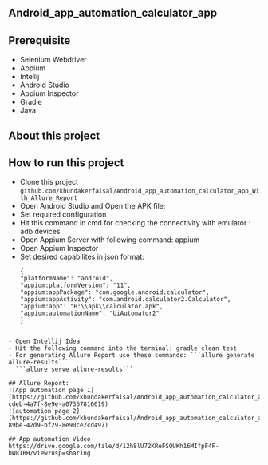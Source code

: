 ## Android_app_automation_calculator_app
## Prerequisite
- Selenium Webdriver
- Appium
- Intellij
- Android Studio
- Appium Inspector
- Gradle
- Java
## About this project

## How to run this project
- Clone this project ```github.com/khundakerfaisal/Android_app_automation_calculator_app_With_Allure_Report```
- Open Android Studio and Open the APK file:
- Set required configuration
- Hit this command in cmd for checking the connectivity with emulator : adb devices
- Open Appium Server with following command: appium 
- Open Appium Inspector
- Set desired capabilites in json format:
  ```
  {
  "platformName": "android",
  "appium:platformVersion": "11",
  "appium:appPackage": "com.google.android.calculator",
  "appium:appActivity": "com.android.calculator2.Calculator",
  "appium:app": "H:\\apk\\calculator.apk",
  "appium:automationName": "UiAutomator2"
  }
```

- Open Intellij Idea
- Hit the following command into the terminal: gradle clean test
- For generating Allure Report use these commands: ```allure generate allure-results```
  ```allure serve allure-results```

## Allure Report:
![App automation page 1](https://github.com/khundakerfaisal/Android_app_automation_calculator_app_With_Allure_Report/assets/44666800/2ea55495-cdeb-4a7f-8e9e-a07367816619)
![automation page 2](https://github.com/khundakerfaisal/Android_app_automation_calculator_app_With_Allure_Report/assets/44666800/3d4fec74-89be-42d9-bf29-8e90ce2cd497)

## App automation Video
https://drive.google.com/file/d/12h8lU72KReFSQUKh16MIfpF4F-bW81BH/view?usp=sharing
